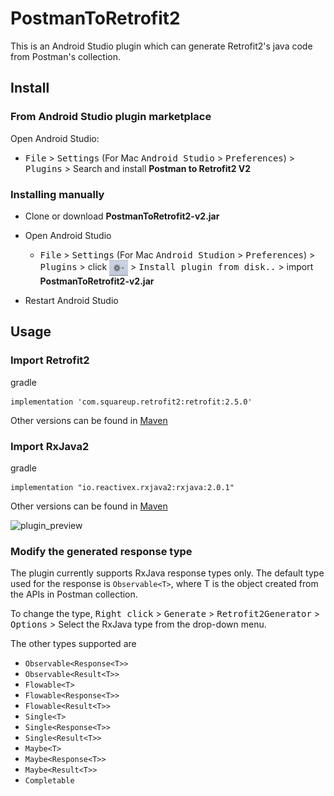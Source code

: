 # PostmanToRetrofit2
This is an Android Studio plugin which can generate Retrofit2's java code from Postman's collection.

## Install
### From Android Studio plugin marketplace
Open Android Studio:
- <kbd>File</kbd>  > <kbd>Settings</kbd> (For Mac <kbd>Android Studio</kbd> > <kbd>Preferences</kbd>) > <kbd>Plugins</kbd> >  Search and install **Postman to Retrofit2 V2**

### Installing manually
- Clone or download **PostmanToRetrofit2-v2.jar**

- Open Android Studio
	- <kbd>File</kbd>  > <kbd>Settings</kbd> (For Mac <kbd>Android Studion</kbd> > <kbd>Preferences</kbd>) > <kbd>Plugins</kbd> >  click <img src="gear_icon.png" align="center" alt="Gear Icon" style="height: 25px; width:30px;"/> > <kbd>Install plugin from disk..</kbd> > import **PostmanToRetrofit2-v2.jar**

- Restart Android Studio

## Usage
### Import Retrofit2
gradle

	implementation 'com.squareup.retrofit2:retrofit:2.5.0'

Other versions can be found in [Maven](https://mvnrepository.com/artifact/com.squareup.retrofit2/retrofit)

### Import RxJava2
gradle

	implementation "io.reactivex.rxjava2:rxjava:2.0.1"

Other versions can be found in [Maven](https://mvnrepository.com/artifact/io.reactivex.rxjava2/rxjava)

![plugin_preview](https://user-images.githubusercontent.com/36441143/205748419-1330b67f-49e0-4c4f-9bfb-eef37ef1e7d7.gif)

### Modify the generated response type
The plugin currently supports RxJava response types only. The default type used for the response is `Observable<T>`, where T is the object created from the APIs in Postman collection.

To change the type,
<kbd>Right click</kbd> > <kbd>Generate</kbd> > <kbd>Retrofit2Generator</kbd> > <kbd>Options</kbd> > Select the RxJava type from the drop-down menu.

The other types supported are
* `Observable<Response<T>>`
* `Observable<Result<T>>`
* `Flowable<T>`
* `Flowable<Response<T>>`
* `Flowable<Result<T>>`
* `Single<T>`
* `Single<Response<T>>`
* `Single<Result<T>>`
* `Maybe<T>`
* `Maybe<Response<T>>`
* `Maybe<Result<T>>`
* `Completable`
